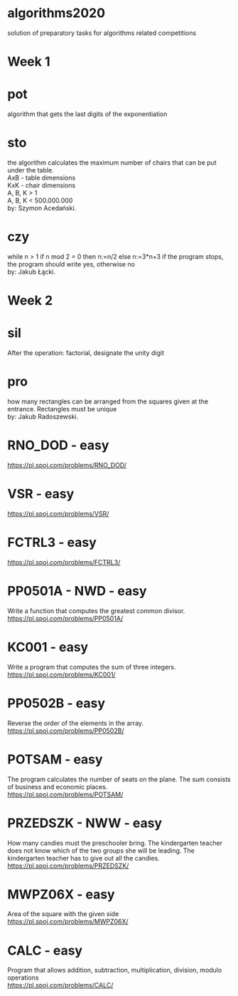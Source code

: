 # algorithms2020
solution of preparatory tasks for algorithms related competitions
# Week 1
# pot
algorithm that gets the last digits of the exponentiation
# sto
the algorithm calculates the maximum number of chairs that can be put under the table.  
AxB - table dimensions  
KxK - chair dimensions  
A, B, K > 1  
A, B, K < 500.000.000  
by: Szymon Acedański.  
# czy
while n > 1
  if n mod 2 = 0 then
    n:=n/2
  else
    n:=3*n+3
 if the program stops, the program should write yes, otherwise no  
 by: Jakub Łącki.  
# Week 2
# sil  
After the operation: factorial, designate the unity digit  
# pro  
how many rectangles can be arranged from the squares given at the entrance. Rectangles must be unique  
by: Jakub Radoszewski.  
# RNO_DOD - easy
https://pl.spoj.com/problems/RNO_DOD/
# VSR - easy
https://pl.spoj.com/problems/VSR/
# FCTRL3 - easy
https://pl.spoj.com/problems/FCTRL3/
# PP0501A - NWD - easy
Write a function that computes the greatest common divisor.  
https://pl.spoj.com/problems/PP0501A/
# KC001 - easy
Write a program that computes the sum of three integers.  
https://pl.spoj.com/problems/KC001/
# PP0502B - easy
Reverse the order of the elements in the array.  
https://pl.spoj.com/problems/PP0502B/
# POTSAM - easy
The program calculates the number of seats on the plane. The sum consists of business and economic places.  
https://pl.spoj.com/problems/POTSAM/
# PRZEDSZK - NWW - easy
How many candies must the preschooler bring. The kindergarten teacher does not know which of the two groups she will be leading. The kindergarten teacher has to give out all the candies.  
https://pl.spoj.com/problems/PRZEDSZK/
# MWPZ06X - easy
Area of the square with the given side  
https://pl.spoj.com/problems/MWPZ06X/  
# CALC - easy
Program that allows addition, subtraction, multiplication, division, modulo operations  
https://pl.spoj.com/problems/CALC/  
